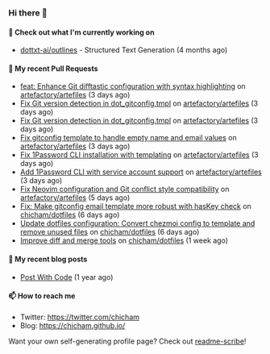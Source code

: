 ### Hi there 👋

#### 👷 Check out what I'm currently working on

- [dottxt-ai/outlines](https://github.com/dottxt-ai/outlines) - Structured Text Generation (4 months ago)

#### 🔨 My recent Pull Requests

- [feat: Enhance Git difftastic configuration with syntax highlighting](https://github.com/artefactory/artefiles/pull/30) on [artefactory/artefiles](https://github.com/artefactory/artefiles) (3 days ago)
- [Fix Git version detection in dot_gitconfig.tmpl](https://github.com/artefactory/artefiles/pull/29) on [artefactory/artefiles](https://github.com/artefactory/artefiles) (3 days ago)
- [Fix Git version detection in dot_gitconfig.tmpl](https://github.com/artefactory/artefiles/pull/28) on [artefactory/artefiles](https://github.com/artefactory/artefiles) (3 days ago)
- [Fix gitconfig template to handle empty name and email values](https://github.com/artefactory/artefiles/pull/27) on [artefactory/artefiles](https://github.com/artefactory/artefiles) (3 days ago)
- [Fix 1Password CLI installation with templating](https://github.com/artefactory/artefiles/pull/26) on [artefactory/artefiles](https://github.com/artefactory/artefiles) (3 days ago)
- [Add 1Password CLI with service account support](https://github.com/artefactory/artefiles/pull/25) on [artefactory/artefiles](https://github.com/artefactory/artefiles) (3 days ago)
- [Fix Neovim configuration and Git conflict style compatibility](https://github.com/artefactory/artefiles/pull/24) on [artefactory/artefiles](https://github.com/artefactory/artefiles) (5 days ago)
- [Fix: Make gitconfig email template more robust with hasKey check](https://github.com/chicham/dotfiles/pull/7) on [chicham/dotfiles](https://github.com/chicham/dotfiles) (6 days ago)
- [Update dotfiles configuration: Convert chezmoi config to template and remove unused files](https://github.com/chicham/dotfiles/pull/6) on [chicham/dotfiles](https://github.com/chicham/dotfiles) (6 days ago)
- [Improve diff and merge tools](https://github.com/chicham/dotfiles/pull/5) on [chicham/dotfiles](https://github.com/chicham/dotfiles) (1 week ago)

#### 📜 My recent blog posts

- [Post With Code](https://chicham.github.io/posts/post-with-code/) (1 year ago)

#### 📫 How to reach me

- Twitter: https://twitter.com/chicham
- Blog: https://chicham.github.io/

Want your own self-generating profile page? Check out [readme-scribe](https://github.com/muesli/readme-scribe)!


